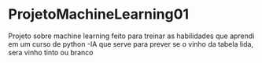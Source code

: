 # ProjetoMachineLearning01
Projeto sobre machine learning feito para treinar as habilidades que aprendi em um curso de python
 -IA que serve para prever se o vinho da tabela lida, sera vinho tinto ou branco
